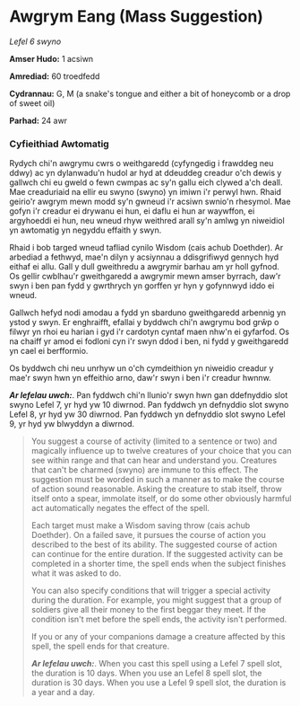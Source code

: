 # Awgrym Eang (Mass Suggestion)

*Lefel 6 swyno*

**Amser Hudo:** 1 acsiwn

**Amrediad:** 60 troedfedd

**Cydrannau:** G, M (a snake's tongue and either a bit of honeycomb or a drop of sweet oil)

**Parhad:** 24 awr

### Cyfieithiad Awtomatig

Rydych chi'n awgrymu cwrs o weithgaredd (cyfyngedig i frawddeg neu ddwy) ac yn dylanwadu'n hudol ar hyd at ddeuddeg creadur o'ch dewis y gallwch chi eu gweld o fewn cwmpas ac sy'n gallu eich clywed a'ch deall. Mae creaduriaid na ellir eu swyno (swyno) yn imiwn i'r perwyl hwn. Rhaid geirio'r awgrym mewn modd sy'n gwneud i'r acsiwn swnio'n rhesymol. Mae gofyn i'r creadur ei drywanu ei hun, ei daflu ei hun ar waywffon, ei argyhoeddi ei hun, neu wneud rhyw weithred arall sy'n amlwg yn niweidiol yn awtomatig yn negyddu effaith y swyn.

Rhaid i bob targed wneud tafliad cynilo Wisdom (cais achub Doethder). Ar arbediad a fethwyd, mae'n dilyn y acsiynnau a ddisgrifiwyd gennych hyd eithaf ei allu. Gall y dull gweithredu a awgrymir barhau am yr holl gyfnod. Os gellir cwblhau'r gweithgaredd a awgrymir mewn amser byrrach, daw'r swyn i ben pan fydd y gwrthrych yn gorffen yr hyn y gofynnwyd iddo ei wneud.

Gallwch hefyd nodi amodau a fydd yn sbarduno gweithgaredd arbennig yn ystod y swyn. Er enghraifft, efallai y byddwch chi'n awgrymu bod grŵp o filwyr yn rhoi eu harian i gyd i'r cardotyn cyntaf maen nhw'n ei gyfarfod. Os na chaiff yr amod ei fodloni cyn i'r swyn ddod i ben, ni fydd y gweithgaredd yn cael ei berfformio.

Os byddwch chi neu unrhyw un o'ch cymdeithion yn niweidio creadur y mae'r swyn hwn yn effeithio arno, daw'r swyn i ben i'r creadur hwnnw.

***Ar lefelau uwch:***. Pan fyddwch chi'n llunio'r swyn hwn gan ddefnyddio slot swyno Lefel 7, yr hyd yw 10 diwrnod. Pan fyddwch yn defnyddio slot swyno Lefel 8, yr hyd yw 30 diwrnod. Pan fyddwch yn defnyddio slot swyno Lefel 9, yr hyd yw blwyddyn a diwrnod.

>  You suggest a course of activity (limited to a sentence or two) and magically influence up to twelve creatures of your choice that you can see within range and that can hear and understand you. Creatures that can't be charmed (swyno) are immune to this effect. The suggestion must be worded in such a manner as to make the course of action sound reasonable. Asking the creature to stab itself, throw itself onto a spear, immolate itself, or do some other obviously harmful act automatically negates the effect of the spell.
>  
>  Each target must make a Wisdom saving throw (cais achub Doethder). On a failed save, it pursues the course of action you described to the best of its ability. The suggested course of action can continue for the entire duration. If the suggested activity can be completed in a shorter time, the spell ends when the subject finishes what it was asked to do.
>  
>  You can also specify conditions that will trigger a special activity during the duration. For example, you might suggest that a group of soldiers give all their money to the first beggar they meet. If the condition isn't met before the spell ends, the activity isn't performed.
>  
>  If you or any of your companions damage a creature affected by this spell, the spell ends for that creature.
>  
>  ***Ar lefelau uwch:***. When you cast this spell using a Lefel 7 spell slot, the duration is 10 days. When you use an Lefel 8 spell slot, the duration is 30 days. When you use a Lefel 9 spell slot, the duration is a year and a day.